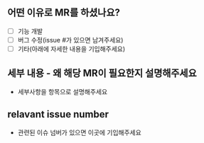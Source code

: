 ## 어떤 이유로 MR를 하셨나요?
- [ ] 기능 개발
- [ ] 버그 수정(issue #가 있으면 남겨주세요)
- [ ] 기타(아래에 자세한 내용을 기입해주세요)

## 세부 내용 - 왜 해당 MR이 필요한지 설명해주세요
- 세부사항을 항목으로 설명해주세요

## relavant issue number
- 관련된 이슈 넘버가 있으면 이곳에 기입해주세요